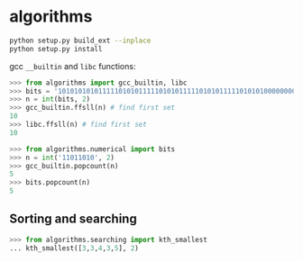 algorithms
===

```bash
python setup.py build_ext --inplace
python setup.py install
```

gcc `__builtin` and `libc` functions:

```python
>>> from algorithms import gcc_builtin, libc
>>> bits = '101010101011111010101111101010111110101011111010101000000000'
>>> n = int(bits, 2)
>>> gcc_builtin.ffsll(n) # find first set
10
>>> libc.ffsll(n) # find first set
10
```

```python
>>> from algorithms.numerical import bits
>>> n = int('11011010', 2)
>>> gcc_builtin.popcount(n)
5
>>> bits.popcount(n)
5
```

## Sorting and searching

```python
>>> from algorithms.searching import kth_smallest
... kth_smallest([3,3,4,3,5], 2)
```
